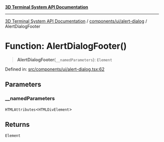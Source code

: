 [**3D Terminal System API Documentation**](../../../../README.md)

***

[3D Terminal System API Documentation](../../../../README.md) / [components/ui/alert-dialog](../README.md) / AlertDialogFooter

# Function: AlertDialogFooter()

> **AlertDialogFooter**(`__namedParameters`): `Element`

Defined in: [src/components/ui/alert-dialog.tsx:62](https://github.com/Dicommunitas/ThreeJS_Terminal_3D/blob/48170ffd573f70d66a1c284f1f35045f3d98e94f/src/components/ui/alert-dialog.tsx#L62)

## Parameters

### \_\_namedParameters

`HTMLAttributes`\<`HTMLDivElement`\>

## Returns

`Element`
